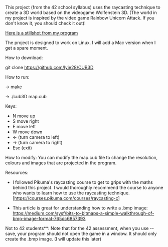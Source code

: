 This project (from the 42 school syllabus) uses the raycasting technique to create a 3D world based on the videogame Wolfenstein 3D. 
(The world in my project is inspired by the video game Rainbow Unicorn Attack. If you don't know it, you should check it out)!

[Here is a stillshot from my program](https://raw.githubusercontent.com/lyie28/CUB3D/master/cub3D.bmp)

The project is designed to work on Linux. I will add a Mac version when I get a spare moment.

How to download:

git clone https://github.com/lyie28/CUB3D

How to run:

-> make

-> ./cub3D map.cub

Keys:

- N move up
- S move right
- E move left
- W move down
- <- (turn camera to left)
- -> (turn camera to right)
- Esc (exit)


How to modify:
You can modify the map.cub file to change the resolution, colours and images that are projected in the program.

Resources:

- I followed Pikuma's raycasting course to get to grips with the maths behind this project.
I would thoroughly recommend the course to anyone who wants to learn how to use the raycasting technique. [https://courses.pikuma.com/courses/raycasting-c]

- This article is great for understanding how to write a .bmp image: https://medium.com/sysf/bits-to-bitmaps-a-simple-walkthrough-of-bmp-image-format-765dc6857393

Not to 42 students**:
Note that for the 42 assessment, when you use --save, your program should not open the game in a window. It should only create the .bmp image. (I will update this later)
